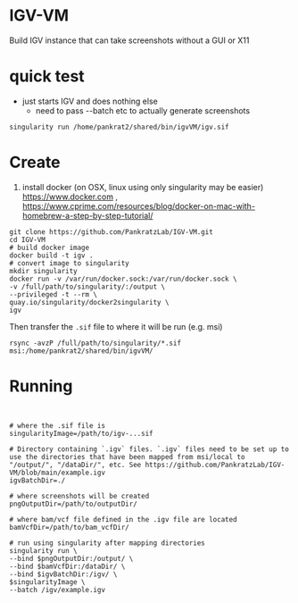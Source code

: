 # IGV-VM
Build IGV instance that can take screenshots without a GUI or X11


# quick test

- just starts IGV and does nothing else
	- need to pass --batch etc to actually generate screenshots

`singularity run /home/pankrat2/shared/bin/igvVM/igv.sif`

# Create

1. install docker (on OSX, linux using only singularity may be easier) https://www.docker.com , https://www.cprime.com/resources/blog/docker-on-mac-with-homebrew-a-step-by-step-tutorial/

```
git clone https://github.com/PankratzLab/IGV-VM.git
cd IGV-VM
# build docker image
docker build -t igv .
# convert image to singularity
mkdir singularity
docker run -v /var/run/docker.sock:/var/run/docker.sock \
-v /full/path/to/singularity/:/output \
--privileged -t --rm \
quay.io/singularity/docker2singularity \
igv

```
Then transfer the `.sif` file to where it will be run (e.g. msi)

```
rsync -avzP /full/path/to/singularity/*.sif msi:/home/pankrat2/shared/bin/igvVM/

```

# Running 

```


# where the .sif file is
singularityImage=/path/to/igv-...sif

# Directory containing `.igv` files. `.igv` files need to be set up to use the directories that have been mapped from msi/local to "/output/", "/dataDir/", etc. See https://github.com/PankratzLab/IGV-VM/blob/main/example.igv
igvBatchDir=./

# where screenshots will be created
pngOutputDir=/path/to/outputDir/

# where bam/vcf file defined in the .igv file are located
bamVcfDir=/path/to/bam_vcfDir/

# run using singularity after mapping directories
singularity run \
--bind $pngOutputDir:/output/ \
--bind $bamVcfDir:/dataDir/ \
--bind $igvBatchDir:/igv/ \
$singularityImage \
--batch /igv/example.igv
```
